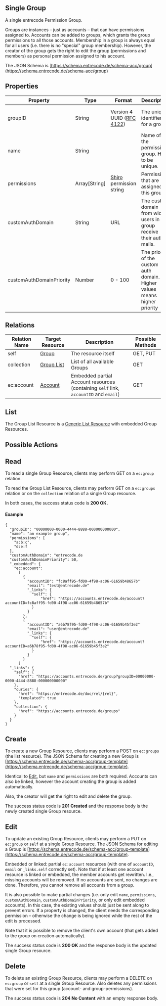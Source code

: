 ## Single Group 
A single entrecode Permission Group.

Groups are instances – just as accounts – that can have permissions assigned to. Accounts can be added to groups, which grants the group permissions to all those accounts.
Membership in a group is always equal for all users (i.e. there is no "special" group membership). However, the creator of the group gets the right to edit the group (permissions and members) as personal permission assigned to his account.

The JSON Schema is [https://schema.entrecode.de/schema-acc/group](https://schema.entrecode.de/schema-acc/group)

## Properties

| Property | Type | Format | Description | Writable |
|----------|------|--------|-------------|----------|
|groupID| String | Version 4 UUID ([RFC 4122](http://tools.ietf.org/html/rfc4122))| The unique identifier for a group | No. Gets generated on creation. |
|name   | String | | Name of the permission group. Has to be unique. | Yes|
|permissions   |Array[String]|[Shiro](https://www.npmjs.com/package/shiro-trie) permission string|Permissions that are assigned to this group. |Yes|
|customAuthDomain|String|URL|The custom domain from wich users in this group receive their auth mails.|Yes|
|customAuthDomainPriority|Number|0 - 100|The priority of the custom auth domain. Higher values means higher priority|Yes|

## Relations

| Relation Name | Target Resource | Description |Possible Methods |
|---------------|-----------------|-------------|-----------------|
| self          | [Group](#)| The resource itself | GET, PUT |
| collection    | [Group List](#list)| List of all available Groups | GET |
| ec:account| [Account](./account/) | Embedded partial Account resources (containing `self` link, `accountID` and `email`) | GET |


## List

The Group List Resource is a [Generic List Resource](/#generic-list-resources) with embedded Group Resources.

## Possible Actions

## Read

To read a single Group Resource, clients may perform GET on a `ec:group` relation.

To read the Group List Resource, clients may perform GET on a `ec:groups` relation or on the `collection` relation of a single Group resource.

In both cases, the success status code is **200 OK.**


#### Example
```
{
  "groupID": "00000000-0000-4444-8888-000000000000",
  "name": "an example group",
  "permissions": [
    "a:b:c",
    "d:e:f
  ],
  "customAuthDomain": "entrecode.de
  "customAuthDomainPriority": 50,
  "_embedded": {
    "ec:account":
      [
        {
          "accountID": "fc8aff95-fd00-4f98-ac06-61659b48657b"
          "email": "test@entrecode.de"
          "_links": {
            "self": {
                "href": "https://accounts.entrecode.de/account?accountID=fc8aff95-fd00-4f98-ac06-61659b48657b"
            }
          }
        },
        {
          "accountID": "a6b78f95-fd00-4f98-ac06-61659b45f3e2"
          "email": "user@entrecode.de"
          "_links": {
            "self": {
                "href": "https://accounts.entrecode.de/account?accountID=a6b78f95-fd00-4f98-ac06-61659b45f3e2"
            }
          }
        }
      ]
  "_links": {
    "self": {
      "href": "https://accounts.entrecode.de/group?groupID=00000000-0000-4444-8888-000000000000"
    },
    "curies": {
      "href": "https://entrecode.de/doc/rel/{rel}",
      "templated": true
    },
    "collection": {
      "href": "https://accounts.entrecode.de/groups"
    }
  }
}
```


## Create

To create a new Group Resource, clients may perform a POST on `ec:groups` (the list resource). The JSON Schema for creating a new Group is [https://schema.entrecode.de/schema-acc/group-template](https://schema.entrecode.de/schema-acc/group-template). 

Identical to [Edit](#edit), but `name` and `permissions` are both required. Accounts can also be linked, however the account creating the group is added automatically.

Also, the creator will get the right to edit and delete the group.

The success status code is **201 Created** and the response body is the newly created single Group resource.


## Edit

To update an existing Group Resource, clients may perform a PUT on `ec:group` or `self` at a single Group Resource. The JSON Schema for editing a Group is [https://schema.entrecode.de/schema-acc/group-template](https://schema.entrecode.de/schema-acc/group-template). 

Embedded or linked: partial `ec:account` resources (with one of `accountID`, `email` or `_links.self` correctly set). Note that if at least one account resource is linked or embedded, the member accounts get rewritten. I.e., missing accounts will be removed.
If no accounts are sent, no changes are done. Therefore, you cannot remove all accounts from a group.

It is also possible to make partial changes (i.e. only edit `name`, `permissions`, `customAuthDomain`, `customAuthDomainPriority`, or only edit embedded accounts). In this case, the existing values should just be sent along to prevent errors.
If a property is changed, the client needs the corresponding permission – otherwise the change is being ignored while the rest of the edit is processed.

Note that it is possible to remove the client's own account (that gets added to the group on creation automatically). 

The success status code is **200 OK** and the response body is the updated single Group resource.


## Delete

To delete an existing Group Resource, clients may perform a DELETE on `ec:group` or `self` at a single Group Resource. 
Also deletes any permissions that were set for this group (account- and group-permissions).

The success status code is **204 No Content** with an empty response body.

